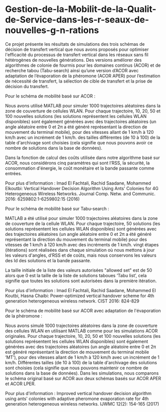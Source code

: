# Gestion-de-la-Mobilit-de-la-Qualit-de-Service-dans-les-r-seaux-de-nouvelles-g-n-rations

Ce projet présente les résultats de simulations des trois schémas de décision de transfert vertical que nous avons proposés pour optimiser l'efficacité du processus de transfert vertical dans les réseaux sans fil hétérogènes de nouvelles générations. Des versions améliorer des algorithmes de colonie de fourmis pour les domaines continus (ACOR) et de recherche tabou (Tabu-search) ainsi qu’une version d’ACOR avec adaptation de l’évaporation de la phéromone (ACOR APER) pour l’estimation de nécessité de transfert, la sélection de cible de transfert et la prise de décision du transfert.

Pour le schéma de mobilité basé sur ACOR : 

Nous avons utilisé MATLAB pour simuler 1000 trajectoires aléatoires dans la zone de couverture de cellules WLAN. Pour chaque trajectoire, 10, 20, 50 et 100 nouvelles solutions (les solutions représentent les cellules WLAN disponibles) sont également générées avec des trajectoires aléatoires (un angle aléatoire entre 0 et 2π a été généré représentant la direction de mouvement du terminal mobile), pour des vitesses allant de 1 km/h à 120 km/h avec un incrément de 1 km/h. des tailles différentes (de 10 à 100) de la table d'archivage sont choisies (cela signifie que nous pouvons avoir ce nombre de solutions dans la base de données).

Dans la fonction de calcul des coûts utilisée dans notre algorithme basé sur ACOR, nous considérons cinq paramètres qui sont l’RSS, la sécurité, la consommation d'énergie, le coût monétaire et la bande passante comme entrées.

Pour plus d'information : Imad El Fachtali, Rachid Saadane, Mohammed Elkoutbi:
Vertical Handover Decision Algorithm Using Ants' Colonies for 4G Heterogeneous Wireless Networks. Journal Comp. Netw. and Communic. 2016: 6259802:1-6259802:15 (2016)

Pour le schéma de mobilité basé sur Tabu-search : 

MATLAB a été utilisé pour simuler 1000 trajectoires aléatoires dans la zone de couverture de la cellule WLAN. Pour chaque trajectoire, 50 solutions (les solutions représentent les cellules WLAN disponibles) sont générées avec des trajectoires aléatoires (un angle aléatoire entre 0 et 2π a été généré représentant la direction du mouvement du terminal mobile) pour des vitesses de 1 km/h à 120 km/h avec des incréments de 1 km/h. vingt étapes (itérations) sont réalisées dans chaque simulation où nous mettons à jour les valeurs d'angles, d’RSS et de coûts, mais nous conservons les valeurs des Id des solutions et la bande passante.

La taille initiale de la liste des valeurs autorisées "allowed set" est de 50 alors que  0 est la taille de la liste de solutions taboues ‘Tabu list’, cela signifie que toutes les solutions sont autorisées dans la première itération.

Pour plus d'information : Imad El Fachtali, Rachid Saadane, Mohammed El Koutbi, Hasna Chaibi:
Power-optimized vertical handover scheme for 4th generation heterogeneous wireless network. CIST 2016: 824-829


Pour le schéma de mobilité basé sur ACOR avec adaptation de l'évaporation de la phéromone :

Nous avons simulé 1000 trajectoires aléatoires dans la zone de couverture des cellules WLAN en utilisant MATLAB comme pour les simulations ACOR originales. Pour chaque trajectoire, 10, 20, 50 et 100 nouvelles solutions (les solutions représentent les cellules WLAN disponibles) sont également générées avec des trajectoires aléatoires (un angle aléatoire entre 0 et 2π est généré représentant la direction de mouvement du terminal mobile ‘MT’), pour des vitesses allant de 1 km/h à 120 km/h avec un incrément de 1 km/h. Différentes tailles (de 10 à 100) de la table d'archivage des solutions sont choisies (cela signifie que nous pouvons maintenir ce nombre de solutions dans la base de données).
Dans les simulations, nous comparons le schéma original basé sur ACOR aux deux schémas basés sur ACOR  APER et ACOR  LPER.

Pour plus d'information : Improved vertical handover decision algorithm using ants' colonies with adaptive pheromone evaporation rate for 4th generation heterogeneous wireless networks. IJWMC 12(2): 154-165 (2017)
